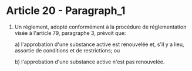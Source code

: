 # Article 20 - Paragraph_1

1. Un règlement, adopté conformément à la procédure de réglementation visée à l'article 79, paragraphe 3, prévoit que:

   a) l'approbation d'une substance active est renouvelée et, s'il y a lieu, assortie de conditions et de restrictions; ou

   b) l'approbation d'une substance active n'est pas renouvelée.
